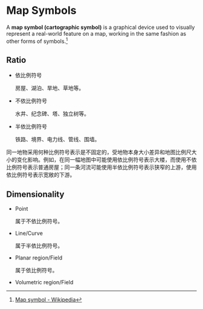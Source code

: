 # Map Symbols
A **map symbol (cartographic symbol)** is a graphical device used to visually represent a real-world feature on a map, working in the same fashion as other forms of symbols.[^wiki]

## Ratio
- 依比例符号

  房屋、湖泊、旱地、草地等。
- 不依比例符号

  水井、纪念碑、塔、独立树等。
- 半依比例符号

  铁路、境界、电力线、管线、围墙。

同一地物采用何种比例符号表示是不固定的，受地物本身大小差异和地图比例尺大小的变化影响。例如，在同一幅地图中可能使用依比例符号表示大楼，而使用不依比例符号表示普通房屋；同一条河流可能使用半依比例符号表示狭窄的上游，使用依比例符号表示宽敞的下游。

## Dimensionality
- Point

  属于不依比例符号。
- Line/Curve

  属于半依比例符号。
- Planar region/Field

  属于依比例符号。
- Volumetric region/Field

[^wiki]: [Map symbol - Wikipedia](https://en.wikipedia.org/wiki/Map_symbol)
